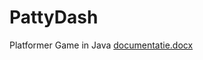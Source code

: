 # PattyDash
Platformer Game in Java
[documentatie.docx](https://github.com/alexkerestely/PattyDash/files/14706160/documentatie.docx)

